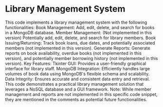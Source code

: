 # Library Management System
 This code implements a library management system with the following functionalities:  Book Management: Add, edit, delete, and search for books in a MongoDB database. Member Management: (Not implemented in this version) Potentially add, edit, delete, and search for library members. Book Issuing/Returning: Track book loans, due dates, and potentially associated members (not implemented in this version). Generate Reports: Generate reports on book availability, overdue books (not implemented in this version), and potentially member borrowing history (not implemented in this version). Key Features:  Tkinter GUI: Provides a user-friendly graphical interface for library staff. MongoDB Integration: Efficiently handles large volumes of book data using MongoDB's flexible schema and scalability. Data Integrity: Ensures accurate and consistent data entry and retrieval. This code demonstrates a practical library management solution that leverages a NoSQL database and a GUI framework.  Note: While member management and reports are not implemented in this specific code snippet, they are mentioned in the comments as potential future functionalities.
